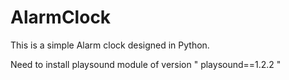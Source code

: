 # AlarmClock


This is a simple Alarm clock designed in Python.

Need to install playsound module of version " playsound==1.2.2 "
